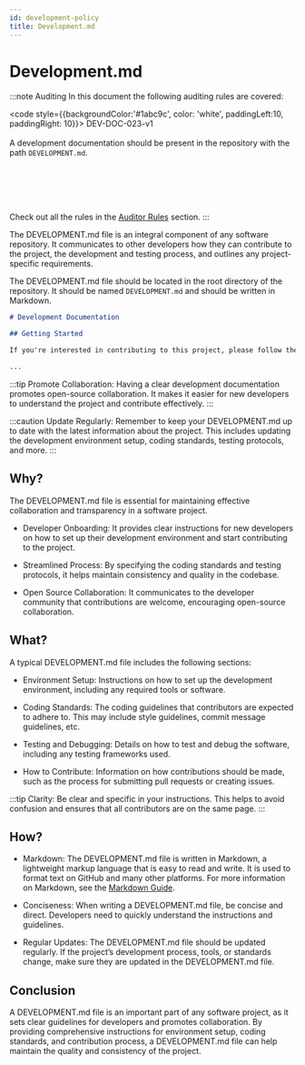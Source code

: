 ```yaml
---
id: development-policy
title: Development.md
---
```


# Development.md

:::note Auditing
In this document the following auditing rules are covered:

<code style={{backgroundColor:'#1abc9c', color: 'white', paddingLeft:10, paddingRight: 10}}>
DEV-DOC-023-v1
</code>
<br></br>
A development documentation should be present in the repository with the path <code>DEVELOPMENT.md</code>.

<br></br>
<br></br>

Check out all the rules in the <a href="/auditor/rules">Auditor Rules</a> section.
:::

The DEVELOPMENT.md file is an integral component of any software repository. It communicates to other developers how they can contribute to the project, the development and testing process, and outlines any project-specific requirements.

The DEVELOPMENT.md file should be located in the root directory of the repository. It should be named `DEVELOPMENT.md` and should be written in Markdown.

```markdown title="/DEVELOPMENT.md"
# Development Documentation

## Getting Started

If you're interested in contributing to this project, please follow these steps...

...
```

:::tip
Promote Collaboration: Having a clear development documentation promotes open-source collaboration. It makes it easier for new developers to understand the project and contribute effectively.
:::

:::caution
Update Regularly: Remember to keep your DEVELOPMENT.md up to date with the latest information about the project. This includes updating the development environment setup, coding standards, testing protocols, and more.
:::

## Why?

The DEVELOPMENT.md file is essential for maintaining effective collaboration and transparency in a software project.

- Developer Onboarding: It provides clear instructions for new developers on how to set up their development environment and start contributing to the project.

- Streamlined Process: By specifying the coding standards and testing protocols, it helps maintain consistency and quality in the codebase.

- Open Source Collaboration: It communicates to the developer community that contributions are welcome, encouraging open-source collaboration.

## What?

A typical DEVELOPMENT.md file includes the following sections:

- Environment Setup: Instructions on how to set up the development environment, including any required tools or software.

- Coding Standards: The coding guidelines that contributors are expected to adhere to. This may include style guidelines, commit message guidelines, etc.

- Testing and Debugging: Details on how to test and debug the software, including any testing frameworks used.

- How to Contribute: Information on how contributions should be made, such as the process for submitting pull requests or creating issues.

:::tip
Clarity: Be clear and specific in your instructions. This helps to avoid confusion and ensures that all contributors are on the same page.
:::

## How?

- Markdown: The DEVELOPMENT.md file is written in Markdown, a lightweight markup language that is easy to read and write. It is used to format text on GitHub and many other platforms. For more information on Markdown, see the [Markdown Guide](https://www.markdownguide.org/).

- Conciseness: When writing a DEVELOPMENT.md file, be concise and direct. Developers need to quickly understand the instructions and guidelines.

- Regular Updates: The DEVELOPMENT.md file should be updated regularly. If the project’s development process, tools, or standards change, make sure they are updated in the DEVELOPMENT.md file.

## Conclusion

A DEVELOPMENT.md file is an important part of any software project, as it sets clear guidelines for developers and promotes collaboration. By providing comprehensive instructions for environment setup, coding standards, and contribution process, a DEVELOPMENT.md file can help maintain the quality and consistency of the project.
